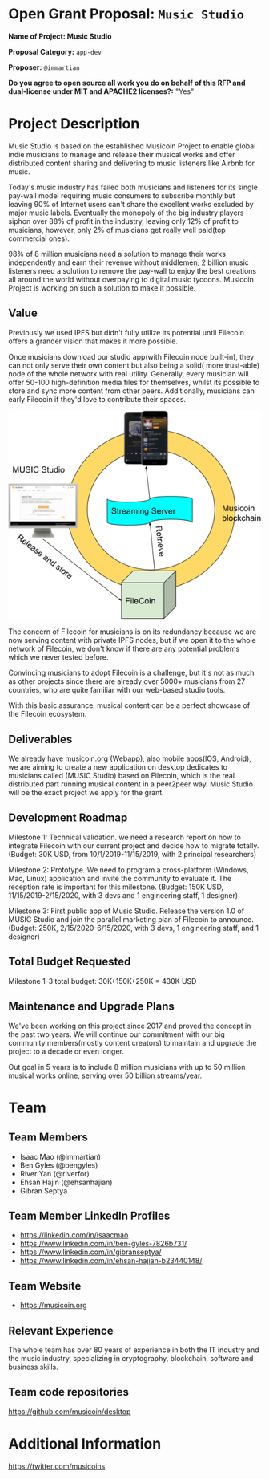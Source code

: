 
# Open Grant Proposal: `Music Studio`

**Name of Project: Music Studio**

**Proposal Category:** `app-dev`

**Proposer:** `@immartian`

**Do you agree to open source all work you do on behalf of this RFP and dual-license under MIT and APACHE2 licenses?:** "Yes"

# Project Description

Music Studio is based on the established Musicoin Project to enable global indie musicians to manage and release their musical works and offer distributed content sharing and delivering to music listeners like Airbnb for music.

Today's music industry has failed both musicians and listeners for its single pay-wall model requiring music consumers to subscribe monthly but leaving 90% of Internet users can't share the excellent works excluded by major music labels. Eventually the monopoly of the big industry players siphon over 88% of profit in the industry, leaving only 12% of profit to  musicians, however, only 2% of musicians get really well paid(top commercial ones).

98% of 8 million musicians need a solution to manage their works independently and earn their revenue without middlemen; 2 billion music listeners need a solution to remove the pay-wall to enjoy the best creations all around the world without overpaying to digital music tycoons.  Musicoin Project is working on such a solution to make it possible.

## Value

Previously we used IPFS but didn't fully utilize its potential until Filecoin offers a grander vision that makes it more possible.

Once musicians download our studio app(with Filecoin node built-in), they can not only serve their own content but also being a solid( more trust-able) node of the whole network with real utility. Generally, every musician will offer 50-100 high-definition media files for themselves, whilst its possible to store and sync more content from other peers. Additionally, musicians can early Filecoin if they'd love to contribute their spaces. 

![architecture](music_studio_filecoin.png "")


The concern of Filecoin for musicians is on its redundancy because we are now serving content with private IPFS nodes, but if we open it to the whole network of Filecoin, we don't know if there are any potential problems which we never tested before.  

Convincing musicians to adopt Filecoin is a challenge, but it's not as much as other projects since there are already over 5000+ musicians from 27 countries, who are quite familiar with our web-based studio tools.

With this basic assurance, musical content can be a perfect showcase of the Filecoin ecosystem.

## Deliverables

We already have musicoin.org (Webapp), also mobile apps(IOS, Android), we are aiming to create a new application on desktop dedicates to musicians called (MUSIC Studio) based on Filecoin, which is the real distributed part running musical content in a peer2peer way. Music Studio will be the exact project we apply for the grant.

## Development Roadmap

Milestone 1: Technical validation. we need a research report on how to integrate Filecoin with our current project and decide how to migrate totally. (Budget: 30K USD, from 10/1/2019-11/15/2019,  with 2 principal researchers)

Milestone 2: Prototype. We need to program a cross-platform (Windows, Mac, Linux) application and invite the community to evaluate it. The reception rate is important for this milestone.  (Budget: 150K USD, 11/15/2019-2/15/2020, with 3 devs and 1 engineering staff, 1 designer)

Milestone 3: First public app of Music Studio. Release the version 1.0 of MUSIC Studio and join the parallel marketing plan of Filecoin to announce. (Budget: 250K, 2/15/2020-6/15/2020, with 3 devs, 1 engineering staff, and 1 designer)


## Total Budget Requested

Milestone 1-3
total budget: 30K+150K+250K = 430K USD

## Maintenance and Upgrade Plans

We've been working on this project since 2017 and proved the concept in the past two years. We will continue our commitment with our big community members(mostly content creators) to maintain and upgrade the project to a decade or even longer.

Out goal in 5 years is to include 8 million musicians with up to 50 million musical works online, serving over 50 billion streams/year.  

# Team

## Team Members

- Isaac Mao (@immartian)
- Ben Gyles (@bengyles)
- River Yan (@riverfor)
- Ehsan Hajin (@ehsanhajian)
- Gibran Septya

## Team Member LinkedIn Profiles

- https://linkedin.com/in/isaacmao
- https://www.linkedin.com/in/ben-gyles-7826b731/
- https://www.linkedin.com/in/gibranseptya/
- https://www.linkedin.com/in/ehsan-hajian-b23440148/

## Team Website

- https://musicoin.org

## Relevant Experience

The whole team has over 80 years of experience in both the IT industry and the music industry, specializing in cryptography, blockchain, software and business skills.

## Team code repositories

https://github.com/musicoin/desktop

# Additional Information

https://twitter.com/musicoins
